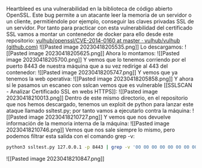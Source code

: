 Heartbleed es una vulnerabilidad en la biblioteca de código abierto OpenSSL. Este bug permite a un atacante leer la memoria de un servidor o un cliente, permitiéndole por ejemplo, conseguir las claves privadas SSL de un servidor. Por tanto para practicar con esta vulnerabilidad del certificado SSL vamos a montar un contenedor de docker para ello desde este repositorio:
[vulhub/openssl/CVE-2014-0160 at master · vulhub/vulhub (github.com)](https://github.com/vulhub/vulhub/tree/master/openssl/CVE-2014-0160)
![[Pasted image 20230418205535.png]]
Lo descargamos:
![[Pasted image 20230418205625.png]]
Ahora lo montamos:
![[Pasted image 20230418205700.png]]
Y vemos que lo tenemos corriendo por el puerto 8443 de nuestra máquina que a su vez redirige al 443 del contenedor:
![[Pasted image 20230418205747.png]]
Y vemos que ya tenemos la web operativa:
![[Pasted image 20230418205858.png]]
Y ahora si le pasamos un escaneo con sslcan vemos que es vulnerable [[SSLSCAN - Analizar Certificado SSL en webs HTTPS]]:
![[Pasted image 20230418210013.png]]
Dentro de este mismo directorio, en el repositorio que nos hemos descargado, tenemos un exploit de python para lanzar este ataque llamado ssltest.py; por tanto vamos a ejecutarlo contra la máquina:
![[Pasted image 20230418210727.png]]
Y vemos que nos devuelve información de la memoria interna de la máquina:
![[Pasted image 20230418210746.png]]
Vemos que nos sale siempre lo mismo, pero podemos filtrar esta salida con el comando grep -v:
```bash
python3 ssltest.py 127.0.0.1 -p 8443 | grep -v '00 00 00 00 00 00 00 00 00 00 00 00 00 00 00 00'
```
![[Pasted image 20230418210847.png]]
